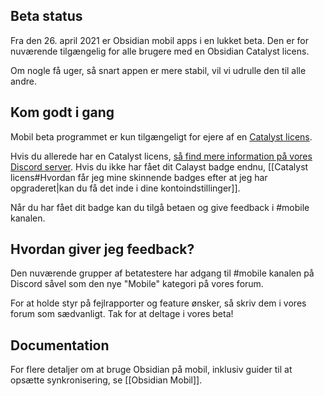 ## Beta status
Fra den 26. april 2021 er Obsidian mobil apps i en lukket beta. Den er for nuværende tilgængelig for alle brugere med en Obsidian Catalyst licens.

Om nogle få uger, så snart appen er mere stabil, vil vi udrulle den til alle andre.

## Kom godt i gang

Mobil beta programmet er kun tilgængeligt for ejere af en [Catalyst licens](https://obsidian.md/pricing).

Hvis du allerede har en Catalyst licens, [så find mere information på vores Discord server](https://discord.gg/veuWUTm). Hvis du ikke har fået dit Calayst badge endnu, [[Catalyst licens#Hvordan får jeg mine skinnende badges efter at jeg har opgraderet|kan du få det inde i dine kontoindstillinger]].

Når du har fået dit badge kan du tilgå betaen og give feedback i #mobile kanalen.

## Hvordan giver jeg feedback?
Den nuværende grupper af betatestere har adgang til #mobile kanalen på Discord såvel som den nye "Mobile" kategori på vores forum.

For at holde styr på fejlrapporter og feature ønsker, så skriv dem i vores forum som sædvanligt. Tak for at deltage i vores beta!

## Documentation
For flere detaljer om at bruge Obsidian på mobil, inklusiv guider til at opsætte synkronisering, se [[Obsidian Mobil]].
